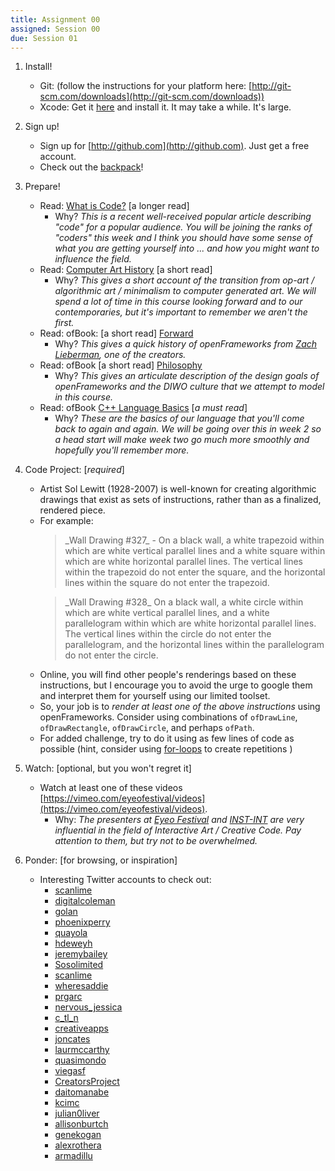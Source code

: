 ```yaml
---
title: Assignment 00
assigned: Session 00
due: Session 01
---
```


1. Install!
    - Git: (follow the instructions for your platform here: [http://git-scm.com/downloads](http://git-scm.com/downloads))
    - Xcode: Get it [here](https://itunes.apple.com/us/app/xcode/id497799835?mt=12) and install it. It may take a while. It's large.
2. Sign up!
    - Sign up for [http://github.com](http://github.com). Just get a free account.
    - Check out the [backpack](https://education.github.com/pack)!
3. Prepare!
    - Read: [What is Code?](http://www.bloomberg.com/graphics/2015-paul-ford-what-is-code/) [a longer read]
        - Why? _This is a recent well-received popular article describing "code" for a popular audience. You will be joining the ranks of "coders" this week and I think you should have some sense of what you are getting yourself into ... and how you might want to influence the field._
    - Read: [Computer Art History](http://www.vam.ac.uk/content/articles/a/computer-art-history/) [a short read]
        - Why? _This gives a short account of the transition from op-art / algorithmic art / minimalism to computer generated art. We will spend a lot of time in this course looking forward and to our contemporaries, but it's important to remember we aren't the first._
    - Read: ofBook: [a short read] [Forward](http://openframeworks.cc/ofBook/chapters/foreword.html)
        - Why? _This gives a quick history of openFrameworks from [Zach Lieberman](http://thesystemis.com/), one of the creators._
    - Read: ofBook [a short read] [Philosophy](http://openframeworks.cc/ofBook/chapters/of_philosophy.html)
        - Why? _This gives an articulate description of the design goals of openFrameworks and the DIWO culture that we attempt to model in this course._
    - Read: ofBook [C++ Language Basics](http://openframeworks.cc/ofBook/chapters/cplusplus_basics.html) [*a must read*]
        - Why? _These are the basics of our language that you'll come back to again and again. We will be going over this in week 2 so a head start will make week two go much more smoothly and hopefully you'll remember more._
4. Code Project: [*required*]
    - Artist Sol Lewitt (1928-2007) is well-known for creating algorithmic drawings that exist as sets of instructions, rather than as a finalized, rendered piece.
    - For example:
      <blockquote>
      _Wall Drawing #327_ -
      On a black wall, a white trapezoid within which are white vertical parallel lines and a white square within which are white horizontal parallel lines. The vertical lines within the trapezoid do not enter the square, and the horizontal lines within the square do not enter the trapezoid.
      </blockquote>
      <blockquote>
      _Wall Drawing #328_
      On a black wall, a white circle within which are white vertical parallel lines, and a white parallelogram within which are white horizontal parallel lines. The vertical lines within the circle do not enter the parallelogram, and the horizontal lines within the parallelogram do not enter the circle.
      </blockquote>
    - Online, you will find other people's renderings based on these instructions, but I encourage you to avoid the urge to google them and interpret them for yourself using our limited toolset.
    - So, your job is to *render at least one of the above instructions* using openFrameworks. Consider using combinations of `ofDrawLine`, `ofDrawRectangle`, `ofDrawCircle`, and perhaps `ofPath`.
    - For added challenge, try to do it using as few lines of code as possible (hint, consider using [for-loops](http://www.tutorialspoint.com/cplusplus/cpp_for_loop.htm) to create repetitions )

5. Watch: [optional, but you won't regret it]
    - Watch at least one of these videos [https://vimeo.com/eyeofestival/videos](https://vimeo.com/eyeofestival/videos).
        - Why: _The presenters at [Eyeo Festival](http://eyeofestival.com/) and [INST-INT](http://inst-int.com/) are very influential in the field of Interactive Art / Creative Code. Pay attention to them, but try not to be overwhelmed._

6. Ponder: [for browsing, or inspiration]
    - Interesting Twitter accounts to check out:
      - [scanlime](https://twitter.com/scanlime)
      - [digitalcoleman](https://twitter.com/digitalcoleman)
      - [golan](https://twitter.com/golan)
      - [phoenixperry](https://twitter.com/phoenixperry)
      - [quayola](https://twitter.com/quayola)
      - [hdeweyh](https://twitter.com/hdeweyh)
      - [jeremybailey](https://twitter.com/jeremybailey)
      - [Sosolimited](https://twitter.com/Sosolimited)
      - [scanlime](https://twitter.com/scanlime)
      - [wheresaddie](https://twitter.com/wheresaddie)
      - [prgarc](https://twitter.com/prgarc)
      - [nervous_jessica](https://twitter.com/nervous_jessica)
      - [c_tl_n](https://twitter.com/c_tl_n)
      - [creativeapps](https://twitter.com/creativeapps)
      - [joncates](https://twitter.com/joncates)
      - [laurmccarthy](https://twitter.com/laurmccarthy)
      - [quasimondo](https://twitter.com/quasimondo)
      - [viegasf](https://twitter.com/viegasf)
      - [CreatorsProject](https://twitter.com/CreatorsProject)
      - [daitomanabe](https://twitter.com/daitomanabe)
      - [kcimc](https://twitter.com/kcimc)
      - [julian0liver](https://twitter.com/julian0liver)
      - [allisonburtch](https://twitter.com/allisonburtch)
      - [genekogan](https://twitter.com/genekogan)
      - [alexrothera](https://twitter.com/alexrothera)
      - [armadillu](https://twitter.com/armadillu)
